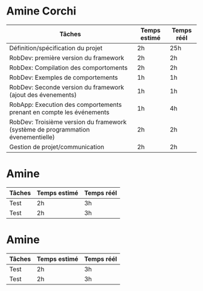 # Amine Corchi
Tâches | Temps estimé | Temps réél
--- | --- | ---
Définition/spécification du projet | 2h | 25h
RobDev: première version du framework | 2h | 2h
RobDex: Compilation des comportoments | 2h | 2h
RobDev: Exemples de comportements | 1h | 1h
RobDev: Seconde version du framework (ajout des évenements) | 1h | 1h
RobApp: Execution des comportements prenant en compte les événements | 1h | 4h
RobDev: Troisième version du framework (système de programmation évenementielle) | 2h | 2h
Gestion de projet/communication | 2h | 2h


# Amine
Tâches | Temps estimé | Temps réél
--- | --- | ---
Test | 2h | 3h
Test | 2h | 3h

# Amine
Tâches | Temps estimé | Temps réél
--- | --- | ---
Test | 2h | 3h
Test | 2h | 3h
